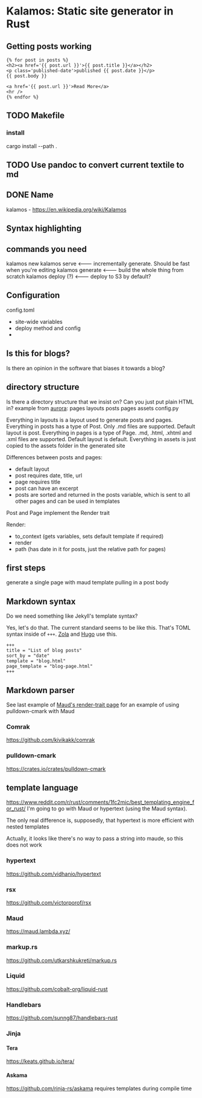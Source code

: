 
# Kalamos: Static site generator in Rust
## Getting posts working

```
{% for post in posts %}
<h2><a href='{{ post.url }}'>{{ post.title }}</a></h2>
<p class='published-date'>published {{ post.date }}</p>
{{ post.body }}

<a href='{{ post.url }}'>Read More</a>
<hr />
{% endfor %}
```
## TODO Makefile
### install
cargo install --path .
## TODO Use pandoc to convert current textile to md
## DONE Name
kalamos - https://en.wikipedia.org/wiki/Kalamos
## Syntax highlighting
## commands you need
kalamos new
kalamos serve <--- incrementally generate. Should be fast when you're editing
kalamos generate <--- build the whole thing from scratch
kalamos deploy (?) <--- deploy to S3 by default?
## Configuration
config.toml

- site-wide variables
- deploy method and config
-
## Is this for blogs?
Is there an opinion in the software that biases it towards a blog?
## directory structure
Is there a directory structure that we insist on?
Can you just put plain HTML in?
example from [aurora](https://github.com/capjamesg/aurora):
pages
  layouts
  posts
  pages
  assets
config.py

Everything in layouts is a layout used to generate posts and pages.
Everything in posts has a type of Post. Only .md files are supported. Default layout is post.
Everything in pages is a type of Page. .md, .html, .xhtml and .xml files are supported. Default layout is default.
Everything in assets is just copied to the assets folder in the generated site

Differences between posts and pages:
- default layout
- post requires date, title, url
- page requires title
- post can have an excerpt
- posts are sorted and returned in the posts variable, which is sent to all other pages and can be used in templates

Post and Page implement the Render trait

Render:
- to_context (gets variables, sets default template if required)
- render
- path (has date in it for posts, just the relative path for pages)

## first steps
generate a single page with maud template pulling in a post body
## Markdown syntax
Do we need something like Jekyll's template syntax?

Yes, let's do that. The current standard seems to be like this. That's TOML syntax inside of `+++`. [Zola](https://www.getzola.org/documentation/getting-started/overview/) and [Hugo](https://gohugo.io/getting-started/quick-start/) use this.

```
+++
title = "List of blog posts"
sort_by = "date"
template = "blog.html"
page_template = "blog-page.html"
+++
```
## Markdown parser
See last example of [Maud's render-trait page](https://maud.lambda.xyz/render-trait.html) for an example of using pulldown-cmark with Maud
### Comrak
https://github.com/kivikakk/comrak
### pulldown-cmark
https://crates.io/crates/pulldown-cmark
## template language
https://www.reddit.com/r/rust/comments/1fc2mic/best_templating_engine_for_rust/
I'm going to go with Maud or hypertext (using the Maud syntax).

The only real difference is, supposedly, that hypertext is more efficient with nested templates

Actually, it looks like there's no way to pass a string into maude, so this does not work
### hypertext
https://github.com/vidhanio/hypertext
### rsx
https://github.com/victorporof/rsx
### Maud
https://maud.lambda.xyz/
### markup.rs
https://github.com/utkarshkukreti/markup.rs
### Liquid
https://github.com/cobalt-org/liquid-rust
### Handlebars
https://github.com/sunng87/handlebars-rust
### Jinja
#### Tera
https://keats.github.io/tera/
#### Askama
https://github.com/rinja-rs/askama
requires templates during compile time

